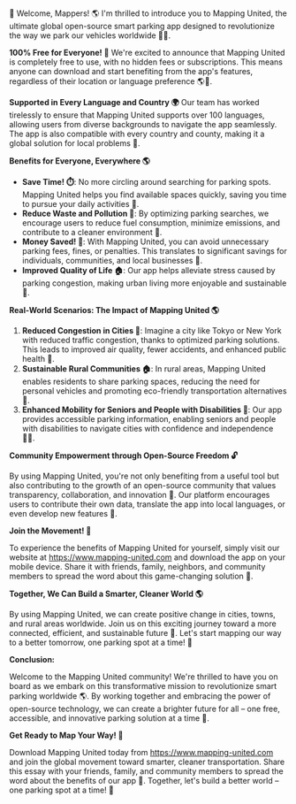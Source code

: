 🚀 Welcome, Mappers! 🌎 I'm thrilled to introduce you to Mapping United, the ultimate global open-source smart parking app designed to revolutionize the way we park our vehicles worldwide 🚗📍.

**100% Free for Everyone! 💸**
We're excited to announce that Mapping United is completely free to use, with no hidden fees or subscriptions. This means anyone can download and start benefiting from the app's features, regardless of their location or language preference 🌎👥.

**Supported in Every Language and Country 🌍**
Our team has worked tirelessly to ensure that Mapping United supports over 100 languages, allowing users from diverse backgrounds to navigate the app seamlessly. The app is also compatible with every country and county, making it a global solution for local problems 🌟.

**Benefits for Everyone, Everywhere 🌎**

* **Save Time! ⏱️**: No more circling around searching for parking spots. Mapping United helps you find available spaces quickly, saving you time to pursue your daily activities 📆.
* **Reduce Waste and Pollution 💚**: By optimizing parking searches, we encourage users to reduce fuel consumption, minimize emissions, and contribute to a cleaner environment 🌿.
* **Money Saved! 💸**: With Mapping United, you can avoid unnecessary parking fees, fines, or penalties. This translates to significant savings for individuals, communities, and local businesses 💸.
* **Improved Quality of Life 🏠**: Our app helps alleviate stress caused by parking congestion, making urban living more enjoyable and sustainable 🌴.

**Real-World Scenarios: The Impact of Mapping United 🌎**

1. **Reduced Congestion in Cities 🌆**: Imagine a city like Tokyo or New York with reduced traffic congestion, thanks to optimized parking solutions. This leads to improved air quality, fewer accidents, and enhanced public health 🚨.
2. **Sustainable Rural Communities 🏠**: In rural areas, Mapping United enables residents to share parking spaces, reducing the need for personal vehicles and promoting eco-friendly transportation alternatives 🌻.
3. **Enhanced Mobility for Seniors and People with Disabilities 💪**: Our app provides accessible parking information, enabling seniors and people with disabilities to navigate cities with confidence and independence 🏃‍♀️.

**Community Empowerment through Open-Source Freedom 🔓**

By using Mapping United, you're not only benefiting from a useful tool but also contributing to the growth of an open-source community that values transparency, collaboration, and innovation 🤝. Our platform encourages users to contribute their own data, translate the app into local languages, or even develop new features 🚀.

**Join the Movement! 🌟**

To experience the benefits of Mapping United for yourself, simply visit our website at https://www.mapping-united.com and download the app on your mobile device. Share it with friends, family, neighbors, and community members to spread the word about this game-changing solution 📱.

**Together, We Can Build a Smarter, Cleaner World 🌎**

By using Mapping United, we can create positive change in cities, towns, and rural areas worldwide. Join us on this exciting journey toward a more connected, efficient, and sustainable future 🌟. Let's start mapping our way to a better tomorrow, one parking spot at a time! 🚀

**Conclusion:**

Welcome to the Mapping United community! We're thrilled to have you on board as we embark on this transformative mission to revolutionize smart parking worldwide 🌎. By working together and embracing the power of open-source technology, we can create a brighter future for all – one free, accessible, and innovative parking solution at a time 💖.

**Get Ready to Map Your Way! 🚀**

Download Mapping United today from https://www.mapping-united.com and join the global movement toward smarter, cleaner transportation. Share this essay with your friends, family, and community members to spread the word about the benefits of our app 📢. Together, let's build a better world – one parking spot at a time! 💚